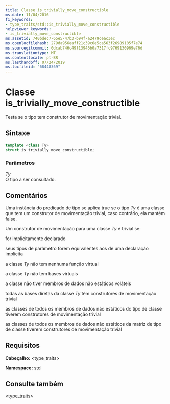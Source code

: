 ```yaml
---
title: Classe is_trivially_move_constructible
ms.date: 11/04/2016
f1_keywords:
- type_traits/std::is_trivially_move_constructible
helpviewer_keywords:
- is_trivially_move_constructible
ms.assetid: 740bdec7-65e5-47b3-b94f-a2479ceac3ec
ms.openlocfilehash: 279da956eaff21c39c6e5ca563f26989105f7e74
ms.sourcegitcommit: 0dcab746c49f13946b0a7317fc9769130969e76d
ms.translationtype: MT
ms.contentlocale: pt-BR
ms.lasthandoff: 07/24/2019
ms.locfileid: "68448369"
---
```

# <a name="istriviallymoveconstructible-class"></a>Classe is_trivially_move_constructible

Testa se o tipo tem construtor de movimentação trivial.

## <a name="syntax"></a>Sintaxe

```cpp
template <class Ty>
struct is_trivially_move_constructible;
```

### <a name="parameters"></a>Parâmetros

*Ty*\
O tipo a ser consultado.

## <a name="remarks"></a>Comentários

Uma instância do predicado de tipo se aplica true se o tipo *Ty* é uma classe que tem um construtor de movimentação trivial, caso contrário, ela mantém false.

Um construtor de movimentação para uma classe *Ty* é trivial se:

for implicitamente declarado

seus tipos de parâmetro forem equivalentes aos de uma declaração implícita

a classe *Ty* não tem nenhuma função virtual

a classe *Ty* não tem bases virtuais

a classe não tiver membros de dados não estáticos voláteis

todas as bases diretas da classe *Ty* têm construtores de movimentação trivial

as classes de todos os membros de dados não estáticos do tipo de classe tiverem construtores de movimentação trivial

as classes de todos os membros de dados não estáticos da matriz de tipo de classe tiverem construtores de movimentação trivial

## <a name="requirements"></a>Requisitos

**Cabeçalho:** \<type_traits>

**Namespace:** std

## <a name="see-also"></a>Consulte também

[<type_traits>](../standard-library/type-traits.md)
